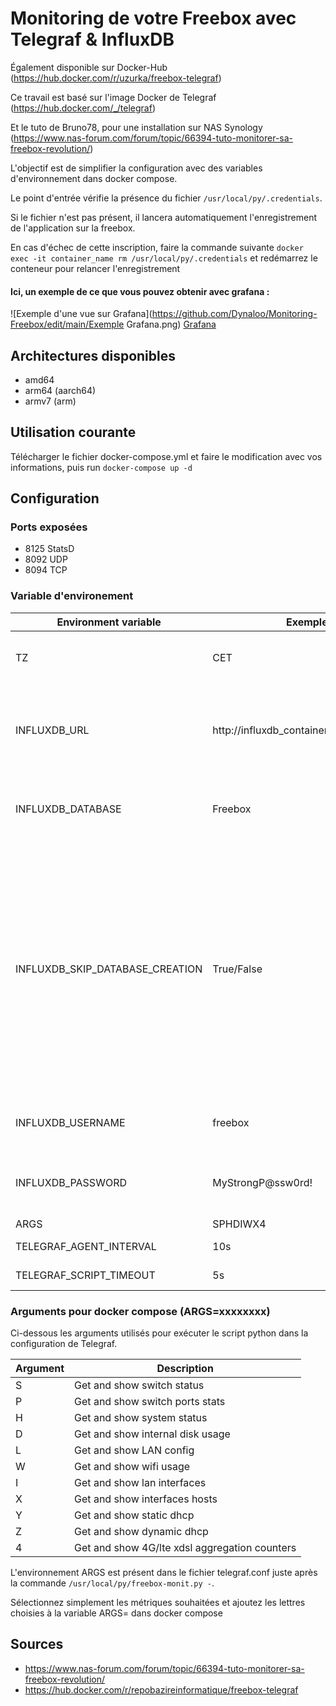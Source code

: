 # Monitoring de votre Freebox avec Telegraf & InfluxDB
Également disponible sur Docker-Hub (https://hub.docker.com/r/uzurka/freebox-telegraf)

Ce travail est basé sur l'image Docker de Telegraf (https://hub.docker.com/_/telegraf)

Et le tuto de Bruno78, pour une installation sur NAS Synology (https://www.nas-forum.com/forum/topic/66394-tuto-monitorer-sa-freebox-revolution/)

L'objectif est de simplifier la configuration avec des variables d'environnement dans docker compose.

Le point d'entrée vérifie la présence du fichier ``/usr/local/py/.credentials``.

Si le fichier n'est pas présent, il lancera automatiquement l'enregistrement de l'application sur la freebox.

En cas d'échec de cette inscription, faire la commande suivante ``docker exec -it container_name rm /usr/local/py/.credentials`` et redémarrez le conteneur pour relancer l'enregistrement

#### Ici, un exemple de ce que vous pouvez obtenir avec grafana : 
![Exemple d'une vue sur Grafana](https://github.com/Dynaloo/Monitoring-Freebox/edit/main/Exemple Grafana.png)
 [Grafana](https://github.com/dynaloo/monitoring-freebox/exemple)

## Architectures disponibles
- amd64
- arm64 (aarch64)
- armv7 (arm)

## Utilisation courante
Télécharger le fichier docker-compose.yml et faire le modification avec vos informations, puis run ``docker-compose up -d``

## Configuration

### Ports exposées
- 8125 StatsD
- 8092 UDP
- 8094 TCP  


### Variable d'environement
| Environment variable            | Exemple                                 | Usage                                                                                                                                                                                 |
|---------------------------------|-----------------------------------------|---------------------------------------------------------------------------------------------------------------------------------------------------------------------------------------|
| TZ                              | CET                                     | Set your TimeZone into the container                                                                                                                                                  |
| INFLUXDB_URL                    | http://influxdb_container_hostname:port | Set the InfluxDB URL so the container can write metrics into it                                                                                                                       |
| INFLUXDB_DATABASE               | Freebox                                 | The name of the database Telegraf will write on                                                                                                                                       |
| INFLUXDB_SKIP_DATABASE_CREATION | True/False                              | True : The database will not attempt to be created by the telegraf container False : The database will be created by the telegraf container, using USERNAME & PASSWORD provided below |
| INFLUXDB_USERNAME               | freebox                                 | Username for the InfluxDB database                                                                                                                                                    |
| INFLUXDB_PASSWORD               | MyStrongP@ssw0rd!                       | Password used for the InfluxDB database                                                                                                                                               |
| ARGS                            | SPHDIWX4                                | See below                                                                                                                                                                             |
| TELEGRAF_AGENT_INTERVAL                            | 10s                                |defaults to 10s|
| TELEGRAF_SCRIPT_TIMEOUT                            | 5s                                |defaults to 5s|

### Arguments pour docker compose (ARGS=xxxxxxxx)
Ci-dessous les arguments utilisés pour exécuter le script python dans la configuration de Telegraf.

| Argument | Description                                   |
|----------|-----------------------------------------------|
| S        | Get and show switch status                    |
| P        | Get and show switch ports stats               |
| H        | Get and show system status                    |
| D        | Get and show internal disk usage              |
| L        | Get and show LAN config                       |
| W        | Get and show wifi usage                       |
| I        | Get and show lan interfaces                   |
| X        | Get and show interfaces hosts                 |
| Y        | Get and show static dhcp                      |
| Z        | Get and show dynamic dhcp                     |
| 4        | Get and show 4G/lte xdsl aggregation counters |

L'environnement ARGS est présent dans le fichier telegraf.conf juste après la commande ``/usr/local/py/freebox-monit.py -``.

  Sélectionnez simplement les métriques souhaitées et ajoutez les lettres choisies à la variable ARGS= dans docker compose

## Sources
- https://www.nas-forum.com/forum/topic/66394-tuto-monitorer-sa-freebox-revolution/
- https://hub.docker.com/r/repobazireinformatique/freebox-telegraf
